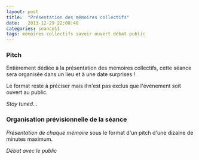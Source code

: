 ```yaml
---
layout: post
title:  "Présentation des mémoires collectifs"
date:   2013-12-29 22:08:48
categories: seance11
tags: mémoires collectifs savoir ouvert débat public
---
```


### Pitch

Entièrement dédiée à la présentation des mémoires collectifs,
cette séance sera organisée dans un lieu et à une date surprises !

Le format reste à préciser mais il n'est pas exclus que l'événement
soit ouvert au public.

*Stay tuned...*

### Organisation prévisionnelle de la séance

_Présentation de chaque mémoire_ sous le format d'un pitch d'une
dizaine de minutes maximum.

_Débat avec le public_

